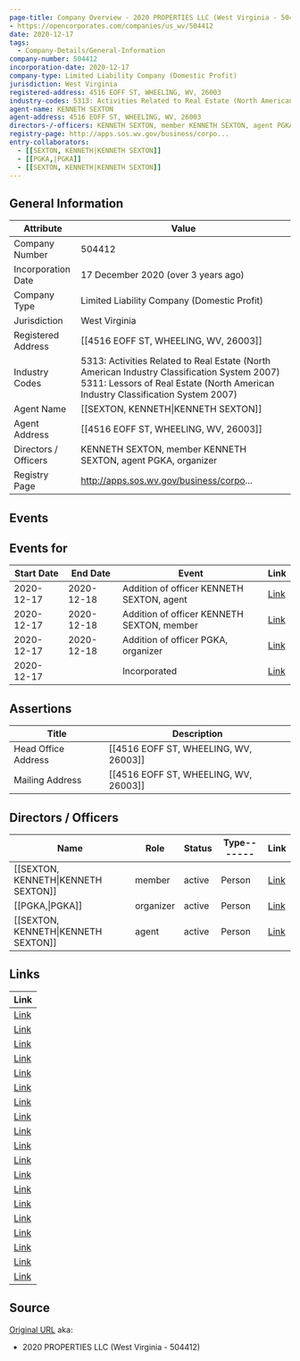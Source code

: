 ```yaml
---
page-title: Company Overview - 2020 PROPERTIES LLC (West Virginia - 504412)
- https://opencorporates.com/companies/us_wv/504412
date: 2020-12-17
tags:
  - Company-Details/General-Information
company-number: 504412
incorporation-date: 2020-12-17
company-type: Limited Liability Company (Domestic Profit)
jurisdiction: West Virginia
registered-address: 4516 EOFF ST, WHEELING, WV, 26003
industry-codes: 5313: Activities Related to Real Estate (North American Industry Classification System 2007) 5311: Lessors of Real Estate (North American Industry Classification System 2007)
agent-name: KENNETH SEXTON
agent-address: 4516 EOFF ST, WHEELING, WV, 26003
directors-/-officers: KENNETH SEXTON, member KENNETH SEXTON, agent PGKA, organizer
registry-page: http://apps.sos.wv.gov/business/corpo...
entry-collaborators:
  - [[SEXTON, KENNETH|KENNETH SEXTON]]
  - [[PGKA,|PGKA]]
  - [[SEXTON, KENNETH|KENNETH SEXTON]]
---
```


## General Information
| Attribute | Value |
|-----------|-------|
| Company Number | 504412 |
| Incorporation Date | 17 December 2020 (over 3 years ago) |
| Company Type | Limited Liability Company (Domestic Profit) |
| Jurisdiction | West Virginia |
| Registered Address | [[4516 EOFF ST, WHEELING, WV, 26003]] |
| Industry Codes | 5313: Activities Related to Real Estate (North American Industry Classification System 2007) 5311: Lessors of Real Estate (North American Industry Classification System 2007) |
| Agent Name | [[SEXTON, KENNETH\|KENNETH SEXTON]] |
| Agent Address | [[4516 EOFF ST, WHEELING, WV, 26003]] |
| Directors / Officers | KENNETH SEXTON, member KENNETH SEXTON, agent PGKA, organizer |
| Registry Page | http://apps.sos.wv.gov/business/corpo... |

## Events
## Events for
| Start Date | End Date   | Event                                                   | Link |
|------------|------------|-------------------------------------------------------|------|
| 2020-12-17 | 2020-12-18 | Addition of officer KENNETH SEXTON, agent | [Link](https://opencorporates.com/events/1915375499) |
| 2020-12-17 | 2020-12-18 | Addition of officer KENNETH SEXTON, member | [Link](https://opencorporates.com/events/1915375481) |
| 2020-12-17 | 2020-12-18 | Addition of officer PGKA, organizer | [Link](https://opencorporates.com/events/1915375490) |
| 2020-12-17 |            | Incorporated | [Link](https://opencorporates.com/events/1915375508) |

## Assertions
| Title | Description |
|-------|-------------|
| Head Office Address | [[4516 EOFF ST, WHEELING, WV, 26003]] |
| Mailing Address | [[4516 EOFF ST, WHEELING, WV, 26003]] |

## Directors / Officers
| Name                 | Role            | Status     | Type------- | Link |
|----------------------|-----------------|------------|-------------|------|
| [[SEXTON, KENNETH\|KENNETH SEXTON]] | member          | active     | Person      | [Link](https://opencorporates.com/officers/429426101) |
| [[PGKA,\|PGKA]]      | organizer       | active     | Person      | [Link](https://opencorporates.com/officers/429426104) |
| [[SEXTON, KENNETH\|KENNETH SEXTON]] | agent           | active     | Person      | [Link](https://opencorporates.com/officers/429426107) |

## Links
| Link |
|------|
| [Link](/companies/us_id/0003949850) |
| [Link](/companies/us_az/23105501) |
| [Link](/companies/us_il/LLC_06171591) |
| [Link](/companies/us_nd/0000120065) |
| [Link](/officers/429426104) |
| [Link](/events/1915375481) |
| [Link](/events/1915375499) |
| [Link](/companies/us_co/20051378479) |
| [Link](/companies/us_pa/4046521) |
| [Link](/companies/us_ny/5372992) |
| [Link](/data/88797302) |
| [Link](/officers/429426107) |
| [Link](/events/1915375490) |
| [Link](/officers/429426101) |
| [Link](/companies/us_ms/1205055) |
| [Link](/companies/us_co/20121479679) |
| [Link](/data/88797305) |
| [Link](http://apps.sos.wv.gov/business/corporations/organization.aspx?org=504412) |
| [Link](/companies/us_mi/802453579) |

## Source
[Original URL](https://opencorporates.com/companies/us_wv/504412)
aka:
- 2020 PROPERTIES LLC (West Virginia - 504412)
